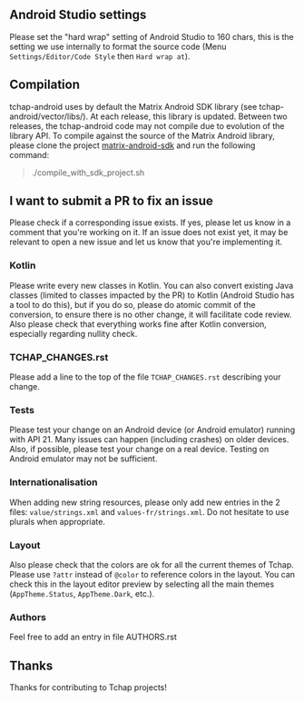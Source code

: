 ## Android Studio settings

Please set the "hard wrap" setting of Android Studio to 160 chars, this is the setting we use internally to format the source code (Menu `Settings/Editor/Code Style` then `Hard wrap at`).

## Compilation

tchap-android uses by default the Matrix Android SDK library (see tchap-android/vector/libs/).
At each release, this library is updated.
Between two releases, the tchap-android code may not compile due to evolution of the library API.
To compile against the source of the Matrix Android library, please clone the project [matrix-android-sdk](https://github.com/matrix-org/matrix-android-sdk)
 and run the following command:

> ./compile_with_sdk_project.sh

## I want to submit a PR to fix an issue

Please check if a corresponding issue exists. If yes, please let us know in a comment that you're working on it.
If an issue does not exist yet, it may be relevant to open a new issue and let us know that you're implementing it.

### Kotlin

Please write every new classes in Kotlin. You can also convert existing Java classes (limited to classes impacted by the PR) to Kotlin (Android Studio has a tool to do this), but if you do so, please do atomic commit of the conversion, to ensure there is no other change, it will facilitate code review.
Also please check that everything works fine after Kotlin conversion, especially regarding nullity check.

### TCHAP_CHANGES.rst

Please add a line to the top of the file `TCHAP_CHANGES.rst` describing your change.

### Tests

Please test your change on an Android device (or Android emulator) running with API 21. Many issues can happen (including crashes) on older devices.
Also, if possible, please test your change on a real device. Testing on Android emulator may not be sufficient.

### Internationalisation

When adding new string resources, please only add new entries in the 2 files: `value/strings.xml` and `values-fr/strings.xml`.
Do not hesitate to use plurals when appropriate.

### Layout

Also please check that the colors are ok for all the current themes of Tchap. Please use `?attr` instead of `@color` to reference colors in the layout. You can check this in the layout editor preview by selecting all the main themes (`AppTheme.Status`, `AppTheme.Dark`, etc.).

### Authors

Feel free to add an entry in file AUTHORS.rst

## Thanks

Thanks for contributing to Tchap projects!
